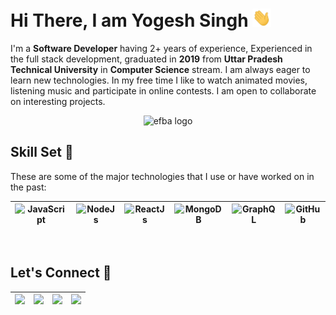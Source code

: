 
<h1>Hi There, I am Yogesh Singh <img  src="https://raw.githubusercontent.com/ABSphreak/ABSphreak/master/gifs/Hi.gif" width="30px"></h1>

I'm a **Software Developer** having 2+ years of experience, Experienced in the full stack development, graduated in **2019** from **Uttar Pradesh Technical University** in **Computer Science** stream. I am always eager to learn new technologies. In my free time I like to watch animated movies, listening music and participate in online contests. I am open to collaborate on interesting projects.

<p align="center">

<img alt="efba logo" src="https://imgur.com/yr0sfsR.png" width="250px" />

</p>


## Skill Set :muscle:

These are some of the major technologies that I use or have worked on in the past:


<img title="JavaScript" alt="JavaScript" width="40px" src="https://img.icons8.com/color/48/000000/javascript.png" />|<img title="NodeJs" alt="NodeJs" width="40px" src="https://img.icons8.com/color/48/000000/nodejs.png"/>|<img title="ReactJs" alt="ReactJs" width="40px" src="https://img.icons8.com/bubbles/50/000000/react.png"/>|<img title="MongoDB" alt="MongoDB" width="40px" src="https://img.icons8.com/color/48/000000/mongodb.png"/>|<img  title="GraphQL" alt="GraphQL" width="40px" src="https://img.icons8.com/color/48/000000/graphql.png"/>|<img title="GitHub" alt="GitHub" width="40px" src="https://img.icons8.com/fluent/48/000000/github.png"/>
|--|--|--|--|--|--|
<br>

## Let's Connect :handshake:

<a href="https://twitter.com/YogeshS96951123"><img src="https://cdn2.iconfinder.com/data/icons/social-media-2285/512/1_Twitter3_colored_svg-128.png" width="40"></a>|<a href="https://www.facebook.com/profile.php?id=100049380649252"><img src="https://cdn1.iconfinder.com/data/icons/social-media-2285/512/Colored_Facebook3_svg-128.png" width="40"></a>|<a href="yogeshsingh201197@gmail.com"><img src="https://image.flaticon.com/icons/svg/281/281769.svg" width="40"></a>|<a href="https://www.instagram.com/yogeshh.singh/"><img src="https://cdn2.iconfinder.com/data/icons/social-media-2285/512/1_Instagram_colored_svg_1-128.png" width="40"></a>
|--|--|--|--|
<br>

